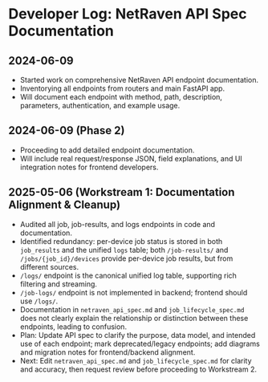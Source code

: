# Developer Log: NetRaven API Spec Documentation

## 2024-06-09
- Started work on comprehensive NetRaven API endpoint documentation.
- Inventorying all endpoints from routers and main FastAPI app.
- Will document each endpoint with method, path, description, parameters, authentication, and example usage. 

## 2024-06-09 (Phase 2)
- Proceeding to add detailed endpoint documentation.
- Will include real request/response JSON, field explanations, and UI integration notes for frontend developers. 

## 2025-05-06 (Workstream 1: Documentation Alignment & Cleanup)
- Audited all job, job-results, and logs endpoints in code and documentation.
- Identified redundancy: per-device job status is stored in both `job_results` and the unified `logs` table; both `/job-results/` and `/jobs/{job_id}/devices` provide per-device job results, but from different sources.
- `/logs/` endpoint is the canonical unified log table, supporting rich filtering and streaming.
- `/job-logs/` endpoint is not implemented in backend; frontend should use `/logs/`.
- Documentation in `netraven_api_spec.md` and `job_lifecycle_spec.md` does not clearly explain the relationship or distinction between these endpoints, leading to confusion.
- Plan: Update API spec to clarify the purpose, data model, and intended use of each endpoint; mark deprecated/legacy endpoints; add diagrams and migration notes for frontend/backend alignment.
- Next: Edit `netraven_api_spec.md` and `job_lifecycle_spec.md` for clarity and accuracy, then request review before proceeding to Workstream 2. 
